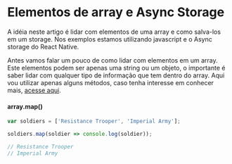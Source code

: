 # Elementos de array e Async Storage

A idéia neste artigo é lidar com elementos de uma array e como salva-los em um storage.
Nos exemplos estamos utilizando javascript e o Async storage do React Native.

Antes vamos falar um pouco de como lidar com elementos em um array. Este elementos podem ser apenas uma string ou um objeto, o importante é saber lidar com qualquer tipo de informação que tem dentro do array.
Aqui vou utilizar apenas alguns métodos, caso tenha interesse em conhecer mais, [acesse aqui](https://developer.mozilla.org/pt-BR/docs/Web/JavaScript/Reference/Global_Objects/Array).

#### array.map()

```js
var soldiers = ['Resistance Trooper', 'Imperial Army'];

soldiers.map(soldier => console.log(soldier));

// Resistance Trooper
// Imperial Army
```



